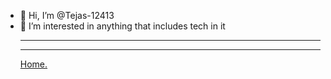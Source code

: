 - 👋 Hi, I’m @Tejas-12413
- 👀 I’m interested in anything that includes tech in it
<br><hr><hr><a href="https://github.com/Tejas-12413" target="blank"> Home.</a>

<!---
Tejas-12413/Tejas-12413 is a ✨ special ✨ repository because its `README.md` (this file) appears on your GitHub profile.
You can click the Preview link to take a look at your changes.
--->
